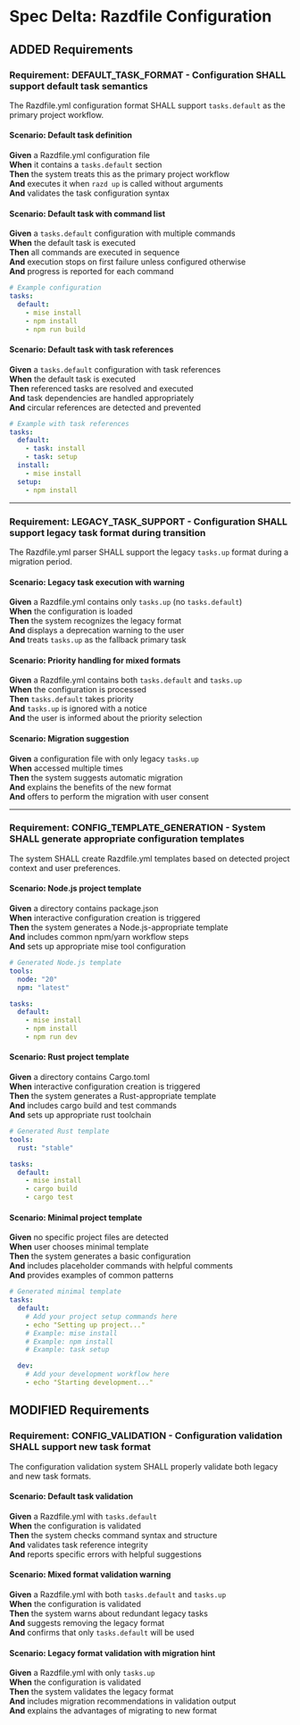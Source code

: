 # Spec Delta: Razdfile Configuration

## ADDED Requirements

### Requirement: DEFAULT_TASK_FORMAT - Configuration SHALL support default task semantics
The Razdfile.yml configuration format SHALL support `tasks.default` as the primary project workflow.

#### Scenario: Default task definition
**Given** a Razdfile.yml configuration file  
**When** it contains a `tasks.default` section  
**Then** the system treats this as the primary project workflow  
**And** executes it when `razd up` is called without arguments  
**And** validates the task configuration syntax  

#### Scenario: Default task with command list
**Given** a `tasks.default` configuration with multiple commands  
**When** the default task is executed  
**Then** all commands are executed in sequence  
**And** execution stops on first failure unless configured otherwise  
**And** progress is reported for each command  

```yaml
# Example configuration
tasks:
  default:
    - mise install
    - npm install
    - npm run build
```

#### Scenario: Default task with task references
**Given** a `tasks.default` configuration with task references  
**When** the default task is executed  
**Then** referenced tasks are resolved and executed  
**And** task dependencies are handled appropriately  
**And** circular references are detected and prevented  

```yaml
# Example with task references
tasks:
  default:
    - task: install
    - task: setup
  install:
    - mise install
  setup:
    - npm install
```

---

### Requirement: LEGACY_TASK_SUPPORT - Configuration SHALL support legacy task format during transition
The Razdfile.yml parser SHALL support the legacy `tasks.up` format during a migration period.

#### Scenario: Legacy task execution with warning
**Given** a Razdfile.yml contains only `tasks.up` (no `tasks.default`)  
**When** the configuration is loaded  
**Then** the system recognizes the legacy format  
**And** displays a deprecation warning to the user  
**And** treats `tasks.up` as the fallback primary task  

#### Scenario: Priority handling for mixed formats
**Given** a Razdfile.yml contains both `tasks.default` and `tasks.up`  
**When** the configuration is processed  
**Then** `tasks.default` takes priority  
**And** `tasks.up` is ignored with a notice  
**And** the user is informed about the priority selection  

#### Scenario: Migration suggestion
**Given** a configuration file with only legacy `tasks.up`  
**When** accessed multiple times  
**Then** the system suggests automatic migration  
**And** explains the benefits of the new format  
**And** offers to perform the migration with user consent  

---

### Requirement: CONFIG_TEMPLATE_GENERATION - System SHALL generate appropriate configuration templates
The system SHALL create Razdfile.yml templates based on detected project context and user preferences.

#### Scenario: Node.js project template
**Given** a directory contains package.json  
**When** interactive configuration creation is triggered  
**Then** the system generates a Node.js-appropriate template  
**And** includes common npm/yarn workflow steps  
**And** sets up appropriate mise tool configuration  

```yaml
# Generated Node.js template
tools:
  node: "20"
  npm: "latest"

tasks:
  default:
    - mise install
    - npm install
    - npm run dev
```

#### Scenario: Rust project template
**Given** a directory contains Cargo.toml  
**When** interactive configuration creation is triggered  
**Then** the system generates a Rust-appropriate template  
**And** includes cargo build and test commands  
**And** sets up appropriate rust toolchain  

```yaml
# Generated Rust template
tools:
  rust: "stable"

tasks:
  default:
    - mise install
    - cargo build
    - cargo test
```

#### Scenario: Minimal project template
**Given** no specific project files are detected  
**When** user chooses minimal template  
**Then** the system generates a basic configuration  
**And** includes placeholder commands with helpful comments  
**And** provides examples of common patterns  

```yaml
# Generated minimal template
tasks:
  default:
    # Add your project setup commands here
    - echo "Setting up project..."
    # Example: mise install
    # Example: npm install
    # Example: task setup

  dev:
    # Add your development workflow here
    - echo "Starting development..."
```

## MODIFIED Requirements

### Requirement: CONFIG_VALIDATION - Configuration validation SHALL support new task format
The configuration validation system SHALL properly validate both legacy and new task formats.

#### Scenario: Default task validation
**Given** a Razdfile.yml with `tasks.default`  
**When** the configuration is validated  
**Then** the system checks command syntax and structure  
**And** validates task reference integrity  
**And** reports specific errors with helpful suggestions  

#### Scenario: Mixed format validation warning
**Given** a Razdfile.yml with both `tasks.default` and `tasks.up`  
**When** the configuration is validated  
**Then** the system warns about redundant legacy tasks  
**And** suggests removing the legacy format  
**And** confirms that only `tasks.default` will be used  

#### Scenario: Legacy format validation with migration hint
**Given** a Razdfile.yml with only `tasks.up`  
**When** the configuration is validated  
**Then** the system validates the legacy format  
**And** includes migration recommendations in validation output  
**And** explains the advantages of migrating to new format